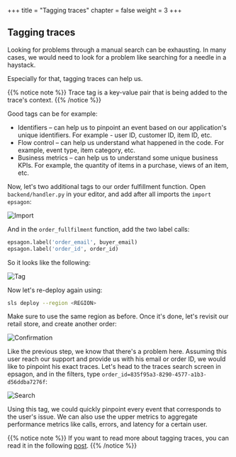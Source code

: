+++
title = "Tagging traces"
chapter = false
weight = 3
+++

## Tagging traces

Looking for problems through a manual search can be exhausting. In many cases, we would need to look for a problem like searching for a needle in a haystack.

Especially for that, tagging traces can help us.

{{% notice note %}}
Trace tag is a key-value pair that is being added to the trace's context.
{{% /notice %}}

Good tags can be for example:

* Identifiers – can help us to pinpoint an event based on our application's unique identifiers. For example - user ID, customer ID, item ID, etc.
* Flow control – can help us understand what happened in the code. For example, event type, item category, etc.
* Business metrics – can help us to understand some unique business KPIs. For example, the quantity of items in a purchase, views of an item, etc.

Now, let's two additional tags to our order fulfillment function. Open `backend/handler.py` in your editor, and add after all imports the `import epsagon`:

![Import](/images/troubleshooting/import.png)

And in the `order_fullfilment` function, add the two label calls:
```python
epsagon.label('order_email', buyer_email)
epsagon.label('order_id', order_id)
```

So it looks like the following:

![Tag](/images/troubleshooting/tag.png)

Now let's re-deploy again using:
```bash
sls deploy --region <REGION>
```

Make sure to use the same region as before.
Once it's done, let's revisit our retail store, and create another order:

![Confirmation](/images/troubleshooting/confirmation.png)

Like the previous step, we know that there's a problem here. Assuming this user reach our support and provide us with his email or order ID, we would like to pinpoint his exact traces. Let's head to the traces search screen in epsagon, and in the filters, type `order_id=835f95a3-8290-4577-a1b3-d56ddba7276f`:

![Search](/images/troubleshooting/search.png)

Using this tag, we could quickly pinpoint every event that corresponds to the user's issue. We can also use the upper metrics to aggregate performance metrics like calls, errors, and latency for a certain user.

{{% notice note %}}
If you want to read more about tagging traces, you can read it in the following [post](https://epsagon.com/blog/tagging-traces-in-distributed-applications/).
{{% /notice %}}
